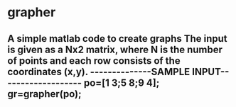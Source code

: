 # grapher
A simple matlab code to create graphs
The input is given as a Nx2 matrix, where N is the number of points and each row consists of the coordinates (x,y).
--------------SAMPLE INPUT-------------------
po=[1 3;5 8;9 4];
gr=grapher(po);
---------------------------------------------


